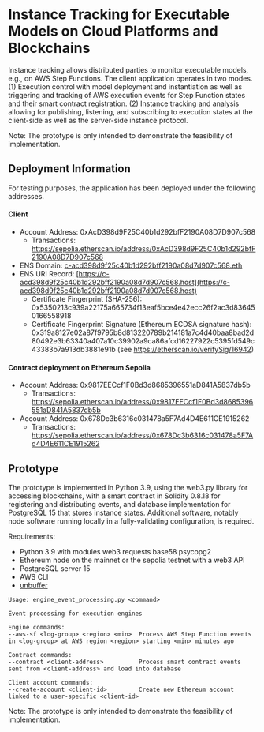 # Instance Tracking for Executable Models on Cloud Platforms and Blockchains

Instance tracking allows distributed parties to monitor executable models, e.g., on AWS Step Functions. The client application operates in two modes. (1) Execution control with model deployment and instantiation as well as triggering and tracking of AWS execution events for Step Function states and their smart contract registration. (2) Instance tracking and analysis allowing for publishing, listening, and subscribing to execution states at the client-side as well as the server-side instance protocol.

Note: The prototype is only intended to demonstrate the feasibility of implementation.

## Deployment Information

For testing purposes, the application has been deployed under the following addresses.

#### Client
- Account Address: 0xAcD398d9F25C40b1d292bfF2190A08D7D907c568
  - Transactions: https://sepolia.etherscan.io/address/0xAcD398d9F25C40b1d292bfF2190A08D7D907c568
- ENS Domain: [c-acd398d9f25c40b1d292bff2190a08d7d907c568.eth](https://app.ens.domains/name/c-acd398d9f25c40b1d292bff2190a08d7d907c568.eth/details)
- ENS URI Record: [https://c-acd398d9f25c40b1d292bff2190a08d7d907c568.host](https://c-acd398d9f25c40b1d292bff2190a08d7d907c568.host)
  - Certificate Fingerprint (SHA-256): 0x5350213c939a22175a665734f13eaf5bce4e42ecc26f2ac3d836450166558918
  - Certificate Fingerprint Signature (Ethereum ECDSA signature hash): 0x319a8127e02a87f9795b8d813220789b214181a7c4d40baa8bad2d80492e3b63340a407a10c39902a9ca86afcd16227922c5395fd549c43383b7a913db3881e91b (see https://etherscan.io/verifySig/16942)

#### Contract deployment on Ethereum Sepolia
- Account Address: 0x9817EECcf1F0Bd3d8685396551aD841A5837db5b
  - Transactions: https://sepolia.etherscan.io/address/0x9817EECcf1F0Bd3d8685396551aD841A5837db5b
- Account Address: 0x678Dc3b6316c031478a5F7Ad4D4E611CE1915262
  - Transactions: https://sepolia.etherscan.io/address/0x678Dc3b6316c031478a5F7Ad4D4E611CE1915262

## Prototype

The prototype is implemented in Python 3.9, using the web3.py library for accessing blockchains, with a smart contract in Solidity 0.8.18 for registering and distributing events, and database implementation for PostgreSQL 15 that stores instance states. Additional software, notably node software running locally in a fully-validating configuration, is required. 

Requirements: 
- Python 3.9 with modules web3 requests base58 psycopg2
- Ethereum node on the mainnet or the sepolia testnet with a web3 API
- PostgreSQL server 15
- AWS CLI
- [unbuffer](https://manpages.ubuntu.com/manpages/jammy/man1/unbuffer.1.html)

```
Usage: engine_event_processing.py <command>

Event processing for execution engines

Engine commands:
--aws-sf <log-group> <region> <min>  Process AWS Step Function events in <log-group> at AWS region <region> starting <min> minutes ago

Contract commands:
--contract <client-address>          Process smart contract events sent from <client-address> and load into database

Client account commands:
--create-account <client-id>         Create new Ethereum account linked to a user-specific <client-id>

```

Note: The prototype is only intended to demonstrate the feasibility of implementation.
